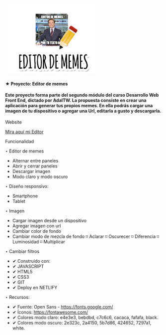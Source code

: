 <img src="Imagen.jpg">
 
 #### ★ Proyecto: Editor de memes
 #### Este proyecto forma parte del segundo módulo del curso Desarrollo Web Front End, dictado por AdaITW. La propuesta consiste en crear una aplicación para generar tus propios memes. En ella podrás cargar una imagen de tu dispositivo o agregar una Url, editarla a gusto y descargarla.

 Website
 
 [Mira aquí mi Editor](https://generadordememes.netlify.app/) 

Funcionalidad

 ⋆ Editor de memes
   - Alternar entre paneles
   - Abrir y cerrar paneles
   - Descargar imagen
   - Modo claro y modo oscuro

 ⋆ Diseño responsivo:
   - Smartphone
   - Tablet

 ⋆ Imagen
   - Cargar imagen desde un dispositivo
   - Agregar imagen con url
   - Cambiar color de fondo
   - Cambiar modo de mezcla de fondo
     ⌑ Aclarar
     ⌑ Oscurecer
     ⌑ Diferencia
     ⌑ Luminosidad
     ⌑ Multiplicar

 ⋆ Cambiar filtros
   - ✔ Construido con:
   - ✔ JAVASCRIPT
   - ✔ HTML5
   - ✔ CSS3
   - ✔ GIT
   - ✔ Deploy en NETLIFY

 ⋆ Recursos:
   - ✔ Fuente: Open Sans - https://fonts.google.com/
   - ✔ Íconos: https://fontawesome.com/
   - ✔ Colores modo claro: e4e3e3, bebdbd, c7c6c6, cacaca, fafafa, black.
   - ✔ Colores modo oscuro: 2e323c, 2a4150, 5b7d86, 424652, 7297a1, white.